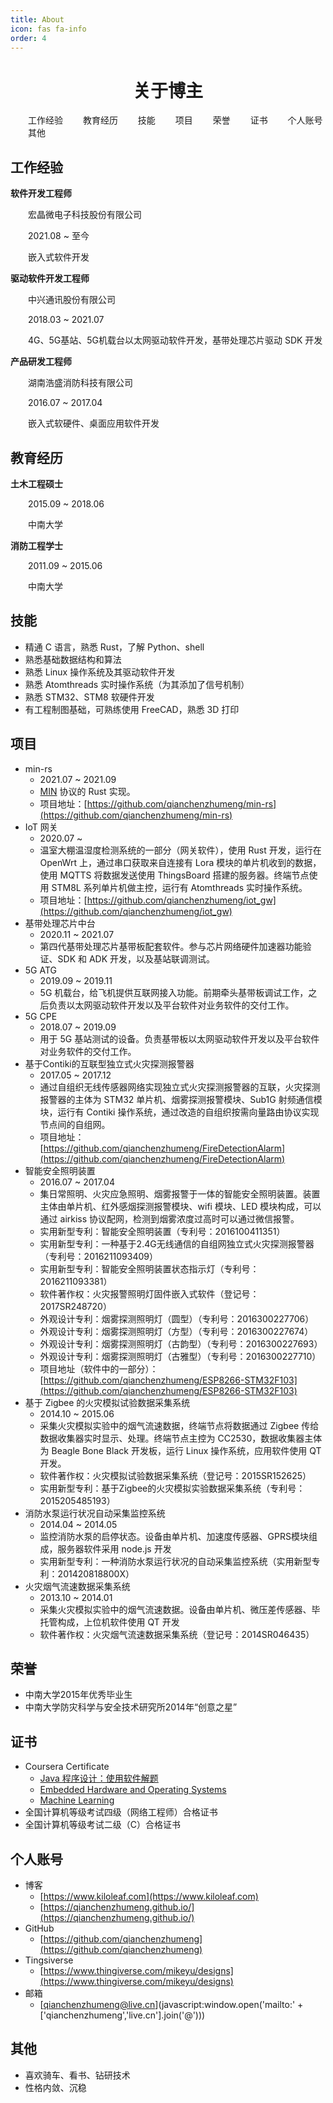 ```yaml
---
title: About
icon: fas fa-info
order: 4
---
```


 <center>
     <h1>关于博主</h1>
 </center>

&emsp;&emsp;工作经验
&emsp;&emsp;教育经历
&emsp;&emsp;技能
&emsp;&emsp;项目
&emsp;&emsp;荣誉
&emsp;&emsp;证书
&emsp;&emsp;个人账号
&emsp;&emsp;其他

## 工作经验

**软件开发工程师**

&emsp;&emsp;宏晶微电子科技股份有限公司

&emsp;&emsp;2021.08 ~ 至今

&emsp;&emsp;嵌入式软件开发

**驱动软件开发工程师**

&emsp;&emsp;中兴通讯股份有限公司

&emsp;&emsp;2018.03 ~ 2021.07

&emsp;&emsp;4G、5G基站、5G机载台以太网驱动软件开发，基带处理芯片驱动 SDK 开发

**产品研发工程师**

&emsp;&emsp;湖南浩盛消防科技有限公司

&emsp;&emsp;2016.07 ~ 2017.04

&emsp;&emsp;嵌入式软硬件、桌面应用软件开发

## 教育经历

**土木工程硕士**

&emsp;&emsp;2015.09 ~ 2018.06

&emsp;&emsp;中南大学

**消防工程学士**

&emsp;&emsp;2011.09 ~ 2015.06

&emsp;&emsp;中南大学

## 技能

* 精通 C 语言，熟悉 Rust，了解 Python、shell
* 熟悉基础数据结构和算法
* 熟悉 Linux 操作系统及其驱动软件开发
* 熟悉 Atomthreads 实时操作系统（为其添加了信号机制）
* 熟悉 STM32、STM8 软硬件开发
* 有工程制图基础，可熟练使用 FreeCAD，熟悉 3D 打印 

## 项目

- min-rs
  - 2021.07 ~ 2021.09
  - [MIN](https://github.com/min-protocol/min) 协议的 Rust 实现。
  - 项目地址：[https://github.com/qianchenzhumeng/min-rs](https://github.com/qianchenzhumeng/min-rs)
- IoT 网关
  - 2020.07 ~
  - 温室大棚温湿度检测系统的一部分（网关软件），使用 Rust 开发，运行在 OpenWrt 上，通过串口获取来自连接有 Lora 模块的单片机收到的数据，使用 MQTTS 将数据发送使用 ThingsBoard 搭建的服务器。终端节点使用 STM8L 系列单片机做主控，运行有 Atomthreads 实时操作系统。
  - 项目地址：[https://github.com/qianchenzhumeng/iot_gw](https://github.com/qianchenzhumeng/iot_gw)
- 基带处理芯片中台
  - 2020.11 ~ 2021.07
  - 第四代基带处理芯片基带板配套软件。参与芯片网络硬件加速器功能验证、SDK 和 ADK 开发，以及基站联调测试。
- 5G ATG
  - 2019.09 ~ 2019.11
  - 5G 机载台，给飞机提供互联网接入功能。前期牵头基带板调试工作，之后负责以太网驱动软件开发以及平台软件对业务软件的交付工作。
- 5G CPE
  - 2018.07 ~ 2019.09
  - 用于 5G 基站测试的设备。负责基带板以太网驱动软件开发以及平台软件对业务软件的交付工作。
- 基于Contiki的互联型独立式火灾探测报警器
  - 2017.05 ~ 2017.12
  - 通过自组织无线传感器网络实现独立式火灾探测报警器的互联，火灾探测报警器的主体为 STM32 单片机、烟雾探测报警模块、Sub1G 射频通信模块，运行有 Contiki 操作系统，通过改造的自组织按需向量路由协议实现节点间的自组网。
  - 项目地址：[https://github.com/qianchenzhumeng/FireDetectionAlarm](https://github.com/qianchenzhumeng/FireDetectionAlarm)
- 智能安全照明装置
  - 2016.07 ~ 2017.04
  - 集日常照明、火灾应急照明、烟雾报警于一体的智能安全照明装置。装置主体由单片机、红外感烟探测报警模块、wifi 模块、LED 模块构成，可以通过 airkiss 协议配网，检测到烟雾浓度过高时可以通过微信报警。
  - 实用新型专利：智能安全照明装置（专利号：2016100411351）
  - 实用新型专利：一种基于2.4G无线通信的自组网独立式火灾探测报警器（专利号：2016211093409）
  - 实用新型专利：智能安全照明装置状态指示灯（专利号：2016211093381）
  - 软件著作权：火灾报警照明灯固件嵌入式软件（登记号：2017SR248720）
  - 外观设计专利：烟雾探测照明灯（圆型）（专利号：2016300227706）
  - 外观设计专利：烟雾探测照明灯（方型）（专利号：2016300227674）
  - 外观设计专利：烟雾探测照明灯（古韵型）（专利号：2016300227693）
  - 外观设计专利：烟雾探测照明灯（古雅型）（专利号：2016300227710）
  - 项目地址（软件中的一部分）：[https://github.com/qianchenzhumeng/ESP8266-STM32F103](https://github.com/qianchenzhumeng/ESP8266-STM32F103)
- 基于 Zigbee 的火灾模拟试验数据采集系统
  - 2014.10 ~ 2015.06
  - 采集火灾模拟实验中的烟气流速数据，终端节点将数据通过 Zigbee 传给数据收集器实时显示、处理。终端节点主控为 CC2530，数据收集器主体为 Beagle Bone Black 开发板，运行 Linux 操作系统，应用软件使用 QT 开发。
  - 软件著作权：火灾模拟试验数据采集系统（登记号：2015SR152625）
  - 实用新型专利：基于Zigbee的火灾模拟实验数据采集系统（专利号：2015205485193）
- 消防水泵运行状况自动采集监控系统
  - 2014.04 ~ 2014.05
  - 监控消防水泵的启停状态。设备由单片机、加速度传感器、GPRS模块组成，服务器软件采用 node.js 开发
  - 实用新型专利：一种消防水泵运行状况的自动采集监控系统（实用新型专利：201420818800X）
- 火灾烟气流速数据采集系统
  - 2013.10 ~ 2014.01
  - 采集火灾模拟实验中的烟气流速数据。设备由单片机、微压差传感器、毕托管构成，上位机软件使用 QT 开发
  - 软件著作权：火灾烟气流速数据采集系统（登记号：2014SR046435）

## 荣誉

* 中南大学2015年优秀毕业生
* 中南大学防灾科学与安全技术研究所2014年“创意之星”

## 证书

- Coursera Certificate
  - [Java 程序设计：使用软件解题](https://www.coursera.org/account/accomplishments/certificate/UFEESK5Y37WB)
  - [Embedded Hardware and Operating Systems](https://www.coursera.org/account/accomplishments/certificate/P2KRR4PZ6DWY)
  - [Machine Learning](https://www.coursera.org/account/accomplishments/certificate/BXN9Q8SUXN5H)
- 全国计算机等级考试四级（网络工程师）合格证书
- 全国计算机等级考试二级（C）合格证书

## 个人账号

* 博客
  * [https://www.kiloleaf.com](https://www.kiloleaf.com)
  * [https://qianchenzhumeng.github.io/](https://qianchenzhumeng.github.io/)
* GitHub
  * [https://github.com/qianchenzhumeng](https://github.com/qianchenzhumeng)
* Tingsiverse
  * [https://www.thingiverse.com/mikeyu/designs](https://www.thingiverse.com/mikeyu/designs)
* 邮箱
  * [qianchenzhumeng@live.cn](javascript:window.open('mailto:' + ['qianchenzhumeng','live.cn'].join('@')))

## 其他

* 喜欢骑车、看书、钻研技术
* 性格内敛、沉稳